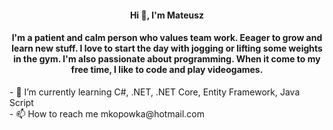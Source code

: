 <h4 align="center">Hi 👋, I'm Mateusz</h4>
<h4 align="center">I'm a patient and calm person who values team work. Eeager to grow and learn new stuff. I love to start the day with jogging or lifting some weights in the gym. I'm also passionate about programming. When it come to my free time, I like to code and play videogames.</h4>
- 🌱 I’m currently learning C#, .NET, .NET Core, Entity Framework, Java Script<br>
- 📫 How to reach me mkopowka@hotmail.com
